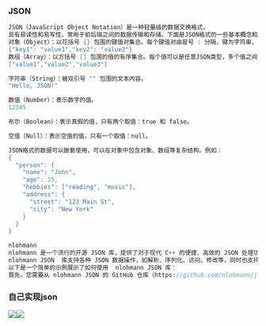 ### JSON

```C++
JSON（JavaScript Object Notation）是一种轻量级的数据交换格式，
具有易读性和易写性，常用于前后端之间的数据传输和存储。下面是JSON格式的一些基本概念和语法：
对象（Object）：以花括号 {} 包围的键值对集合。每个键值对由冒号 : 分隔，键为字符串，值可以是任意JSON类型。键值对之间使用逗号 , 分隔。
{"key1": "value1","key2": "value2"}
数组（Array）：以方括号 [] 包围的值的有序集合。每个值可以是任意JSON类型，多个值之间使用逗号 , 分隔。
["value1","value2","value3"]

字符串（String）：被双引号 "" 包围的文本内容。
"Hello, JSON!"

数值（Number）：表示数字的值。
12345

布尔（Boolean）：表示真假的值，只有两个取值：true 和 false。

空值（Null）：表示空值的值，只有一个取值：null。

JSON格式的数据可以嵌套使用，可以在对象中包含对象、数组等复杂结构。例如：
{
  "person": {
    "name": "John",
    "age": 25,
    "hobbies": ["reading", "music"],
    "address": {
      "street": "123 Main St",
      "city": "New York"
    }
  }
}
```

```C++
nlohmann 
nlohmann 是一个流行的开源 JSON 库，提供了对于现代 C++ 的便捷、高效的 JSON 处理功能。
nlohmann JSON  库支持各种 JSON 数据操作，如解析、序列化、访问、修改等，同时也支持与 STL 数据结构的无缝集成。
以下是一个简单的示例展示了如何使用  nlohmann JSON 库：
首先，您需要从 nlohmann JSON 的 GitHub 仓库（https://github.com/nlohmann/json）中下载并安装这个库。
```
### 自己实现json
![](https://u0b8ml0m3m.feishu.cn/space/api/box/stream/download/asynccode/?code=NzkxOTcwNzc5MWU2NjgxNGEwZGE2MjEwY2MwOTU1MzRfNFNSd3FROUl6aDhVdjJHdDUyVkkzSzJ2SElIRW5XbVlfVG9rZW46T3pUU2JoYWNMb2lnWjh4cWRBdmNKS1ZybnNnXzE3NTk1NjY2NDU6MTc1OTU3MDI0NV9WNA)![](https://u0b8ml0m3m.feishu.cn/space/api/box/stream/download/asynccode/?code=N2JkM2Y4NzFkNDYyMmVlYTJhMjgxOTg2YmRlYzg0NGNfUklGcE1XMkltTnZjV015bmgxZnlKQ01Cb2ZiRVBFZXFfVG9rZW46WmFlT2Jyem1Yb3pSRTR4U0JkUGM2MjFRbmdoXzE3NTk1NjY2NTE6MTc1OTU3MDI1MV9WNA)
